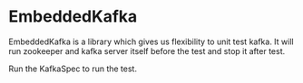 # EmbeddedKafka

EmbeddedKafka is a library which gives us flexibility to unit test kafka. It will run zookeeper and kafka server itself before the test and stop it after test.

Run the KafkaSpec to run the test.

